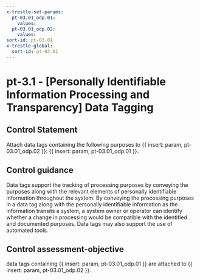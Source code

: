```yaml
---
x-trestle-set-params:
  pt-03.01_odp.01:
    values:
  pt-03.01_odp.02:
    values:
sort-id: pt-03.01
x-trestle-global:
  sort-id: pt-03.01
---
```


# pt-3.1 - \[Personally Identifiable Information Processing and Transparency\] Data Tagging

## Control Statement

Attach data tags containing the following purposes to {{ insert: param, pt-03.01_odp.02 }}: {{ insert: param, pt-03.01_odp.01 }}.

## Control guidance

Data tags support the tracking of processing purposes by conveying the purposes along with the relevant elements of personally identifiable information throughout the system. By conveying the processing purposes in a data tag along with the personally identifiable information as the information transits a system, a system owner or operator can identify whether a change in processing would be compatible with the identified and documented purposes. Data tags may also support the use of automated tools.

## Control assessment-objective

data tags containing {{ insert: param, pt-03.01_odp.01 }} are attached to {{ insert: param, pt-03.01_odp.02 }}.
